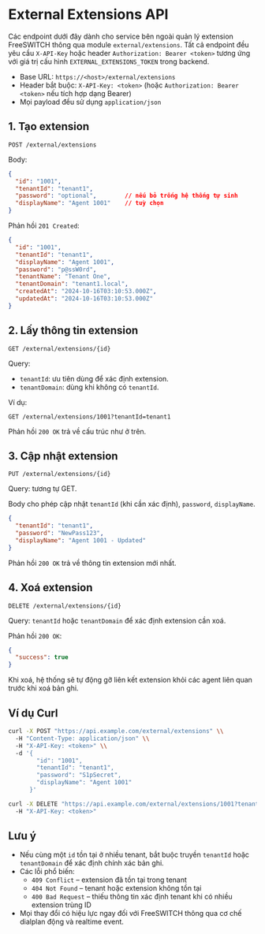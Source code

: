 # External Extensions API

Các endpoint dưới đây dành cho service bên ngoài quản lý extension FreeSWITCH thông qua module `external/extensions`. Tất cả endpoint đều yêu cầu `X-API-Key` hoặc header `Authorization: Bearer <token>` tương ứng với giá trị cấu hình `EXTERNAL_EXTENSIONS_TOKEN` trong backend.

- Base URL: `https://<host>/external/extensions`
- Header bắt buộc: `X-API-Key: <token>` (hoặc `Authorization: Bearer <token>` nếu tích hợp dạng Bearer)
- Mọi payload đều sử dụng `application/json`

## 1. Tạo extension

```
POST /external/extensions
```

Body:

```json
{
  "id": "1001",
  "tenantId": "tenant1",
  "password": "optional",        // nếu bỏ trống hệ thống tự sinh
  "displayName": "Agent 1001"    // tuỳ chọn
}
```

Phản hồi `201 Created`:

```json
{
  "id": "1001",
  "tenantId": "tenant1",
  "displayName": "Agent 1001",
  "password": "p@ssW0rd",
  "tenantName": "Tenant One",
  "tenantDomain": "tenant1.local",
  "createdAt": "2024-10-16T03:10:53.000Z",
  "updatedAt": "2024-10-16T03:10:53.000Z"
}
```

## 2. Lấy thông tin extension

```
GET /external/extensions/{id}
```

Query:

- `tenantId`: ưu tiên dùng để xác định extension.
- `tenantDomain`: dùng khi không có `tenantId`.

Ví dụ:

```
GET /external/extensions/1001?tenantId=tenant1
```

Phản hồi `200 OK` trả về cấu trúc như ở trên.

## 3. Cập nhật extension

```
PUT /external/extensions/{id}
```

Query: tương tự GET.

Body cho phép cập nhật `tenantId` (khi cần xác định), `password`, `displayName`.

```json
{
  "tenantId": "tenant1",
  "password": "NewPass123",
  "displayName": "Agent 1001 - Updated"
}
```

Phản hồi `200 OK` trả về thông tin extension mới nhất.

## 4. Xoá extension

```
DELETE /external/extensions/{id}
```

Query: `tenantId` hoặc `tenantDomain` để xác định extension cần xoá.

Phản hồi `200 OK`:

```json
{
  "success": true
}
```

Khi xoá, hệ thống sẽ tự động gỡ liên kết extension khỏi các agent liên quan trước khi xoá bản ghi.

## Ví dụ Curl

```bash
curl -X POST "https://api.example.com/external/extensions" \\
  -H "Content-Type: application/json" \\
  -H "X-API-Key: <token>" \\
  -d '{
        "id": "1001",
        "tenantId": "tenant1",
        "password": "S1pSecret",
        "displayName": "Agent 1001"
      }'
```

```bash
curl -X DELETE "https://api.example.com/external/extensions/1001?tenantId=tenant1" \\
  -H "X-API-Key: <token>"
```

## Lưu ý

- Nếu cùng một `id` tồn tại ở nhiều tenant, bắt buộc truyền `tenantId` hoặc `tenantDomain` để xác định chính xác bản ghi.
- Các lỗi phổ biến:
  * `409 Conflict` – extension đã tồn tại trong tenant
  * `404 Not Found` – tenant hoặc extension không tồn tại
  * `400 Bad Request` – thiếu thông tin xác định tenant khi có nhiều extension trùng ID
- Mọi thay đổi có hiệu lực ngay đối với FreeSWITCH thông qua cơ chế dialplan động và realtime event.
